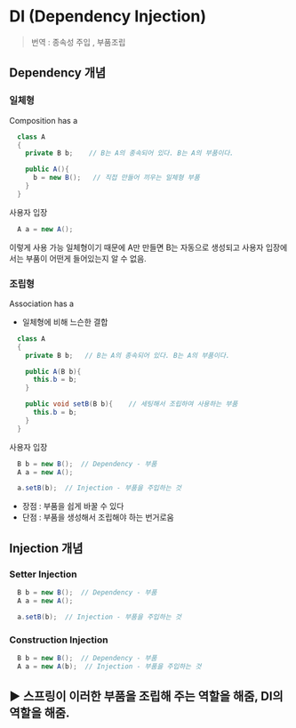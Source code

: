 # DI (Dependency Injection)

> 번역 : 종속성 주입 , 부품조립

## Dependency 개념

### 일체형

Composition has a

```java
  class A
  {
    private B b;    // B는 A의 종속되어 있다. B는 A의 부품이다.

    public A(){
      b = new B();   // 직접 만들어 끼우는 일체형 부품
    }
  }
```

사용자 입장

```java
  A a = new A();
```

이렇게 사용 가능
일체형이기 때문에 A만 만들면 B는 자동으로 생성되고 사용자 입장에서는 부품이 어떤게 들어있는지 알 수 없음.

### 조립형

Association has a

- 일체형에 비해 느슨한 결합

```java
  class A
  {
    private B b;   // B는 A의 종속되어 있다. B는 A의 부품이다.

    public A(B b){
      this.b = b;
    }

    public void setB(B b){    // 세팅해서 조립하여 사용하는 부품
      this.b = b;
    }
  }
```

사용자 입장

```java
  B b = new B();  // Dependency - 부품
  A a = new A();

  a.setB(b);  // Injection - 부품을 주입하는 것
```

- 장점 : 부품을 쉽게 바꿀 수 있다
- 단점 : 부품을 생성해서 조립해야 하는 번거로움

## Injection 개념

### Setter Injection

```java
  B b = new B();  // Dependency - 부품
  A a = new A();

  a.setB(b);  // Injection - 부품을 주입하는 것
```

### Construction Injection

```java
  B b = new B();  // Dependency - 부품
  A a = new A(b);  // Injection - 부품을 주입하는 것
```

## ▶ 스프링이 이러한 부품을 조립해 주는 역할을 해줌, DI의 역할을 해줌.
